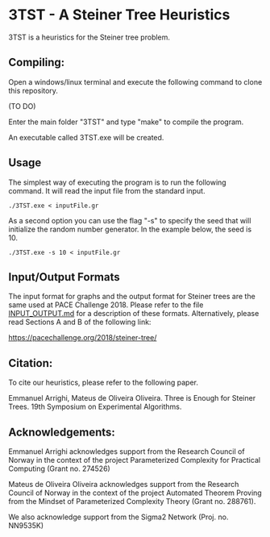 # 3TST - A Steiner Tree Heuristics

3TST is a heuristics for the Steiner tree problem. 

## Compiling: 

Open a windows/linux terminal and execute the following command 
to clone this repository. 

(TO DO)

Enter the main folder "3TST" and type "make" to compile the program. 

An executable called 3TST.exe will be created. 

## Usage

The simplest way of executing the program is to run the following command. 
It will read the input file from the standard input. 

```
./3TST.exe < inputFile.gr   
```

As a second option you can use the flag "-s" to specify the seed that will
initialize the random number generator. In the example below, the seed is 10. 

```
./3TST.exe -s 10 < inputFile.gr
```

## Input/Output Formats

The input format for graphs and the output format for Steiner trees are the
same used at PACE Challenge 2018. Please refer to the file [INPUT_OUTPUT.md](INPUT_OUTPUT.md)
for a description of these formats. Alternatively, please read Sections
A and B of the following link:

https://pacechallenge.org/2018/steiner-tree/  


## Citation: 

To cite our heuristics, please refer to the following paper.

Emmanuel Arrighi, Mateus de Oliveira Oliveira. Three is Enough for Steiner Trees. 
19th Symposium on Experimental Algorithms.

## Acknowledgements: 

Emmanuel Arrighi acknowledges support from the Research Council of Norway in the
context of the project Parameterized Complexity for Practical Computing (Grant no. 274526)

Mateus de Oliveira Oliveira acknowledges support from the Research Council of 
Norway in the context of the project Automated Theorem Proving from the Mindset of 
Parameterized Complexity Theory (Grant no. 288761). 

We also acknowledge support from the Sigma2 Network (Proj. no. NN9535K)
